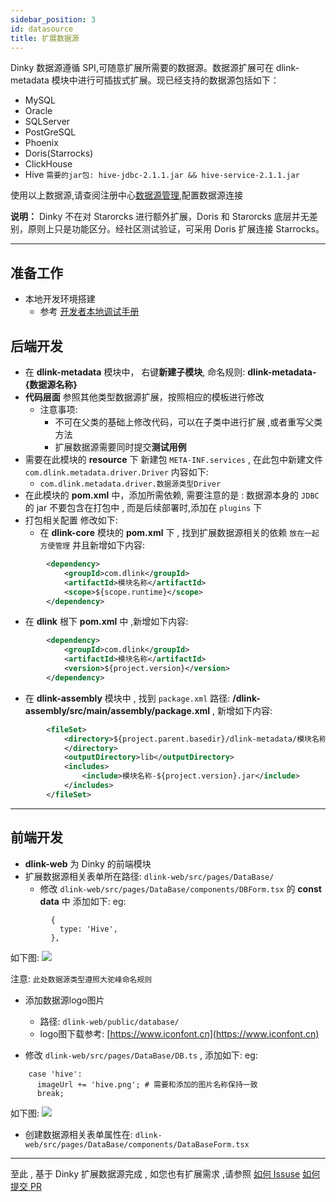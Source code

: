 ```yaml
---
sidebar_position: 3
id: datasource
title: 扩展数据源
---
```





 Dinky 数据源遵循 SPI,可随意扩展所需要的数据源。数据源扩展可在 dlink-metadata 模块中进行可插拔式扩展。现已经支持的数据源包括如下：

   - MySQL
   - Oracle
   - SQLServer
   - PostGreSQL
   - Phoenix
   - Doris(Starrocks)
   - ClickHouse 
   - Hive ``需要的jar包: hive-jdbc-2.1.1.jar && hive-service-2.1.1.jar``

使用以上数据源,请查阅注册中心[数据源管理](../../administrator_guide/register_center/datasource_manage),配置数据源连接

**说明：** Dinky 不在对 Starorcks 进行额外扩展，Doris 和 Starorcks 底层并无差别，原则上只是功能区分。经社区测试验证，可采用 Doris 扩展连接 Starrocks。

----

## 准备工作
- 本地开发环境搭建
  - 参考 [开发者本地调试手册](../../developer_guide/local_debug)

## 后端开发
- 在 **dlink-metadata** 模块中， 右键**新建子模块**, 命名规则: **dlink-metadata-{数据源名称}**
- **代码层面** 参照其他类型数据源扩展，按照相应的模板进行修改 
  - 注意事项: 
    - 不可在父类的基础上修改代码，可以在子类中进行扩展 ,或者重写父类方法
    - 扩展数据源需要同时提交**测试用例**
- 需要在此模块的 **resource** 下 新建包 ``META-INF.services`` , 在此包中新建文件 ``com.dlink.metadata.driver.Driver`` 内容如下:
  - ``com.dlink.metadata.driver.数据源类型Driver`` 
- 在此模块的 **pom.xml** 中，添加所需依赖, 需要注意的是 : 数据源本身的 ``JDBC``的 jar 不要包含在打包中 , 而是后续部署时,添加在 ``plugins`` 下
- 打包相关配置 修改如下:
  - 在 **dlink-core** 模块的 **pom.xml** 下 , 找到扩展数据源相关的依赖 `放在一起方便管理` 并且新增如下内容:
```xml
        <dependency>
            <groupId>com.dlink</groupId>
            <artifactId>模块名称</artifactId>
            <scope>${scope.runtime}</scope>
        </dependency>
``` 
  - 在 **dlink** 根下 **pom.xml** 中 ,新增如下内容:
```xml
        <dependency>
            <groupId>com.dlink</groupId>
            <artifactId>模块名称</artifactId>
            <version>${project.version}</version>
        </dependency>
```

  - 在 **dlink-assembly** 模块中 , 找到 ``package.xml`` 路径: **/dlink-assembly/src/main/assembly/package.xml** , 新增如下内容:
```xml
        <fileSet>
            <directory>${project.parent.basedir}/dlink-metadata/模块名称/target
            </directory>
            <outputDirectory>lib</outputDirectory>
            <includes>
                <include>模块名称-${project.version}.jar</include>
            </includes>
        </fileSet>
  ```

----

## 前端开发
- **dlink-web** 为 Dinky 的前端模块
- 扩展数据源相关表单所在路径: `dlink-web/src/pages/DataBase/`
  - 修改 `dlink-web/src/pages/DataBase/components/DBForm.tsx` 的 **const data** 中 添加如下:
eg:
```shell
         {
           type: 'Hive', 
         },
```
如下图:
![](http://www.aiwenmo.com/dinky/docs/zh-CN/extend/datasource/extened_datasource_dbform.jpg)

注意: ``此处数据源类型遵照大驼峰命名规则``

  - 添加数据源logo图片
    - 路径: `dlink-web/public/database/`
    - logo图下载参考: [https://www.iconfont.cn](https://www.iconfont.cn) 

  - 修改 `dlink-web/src/pages/DataBase/DB.ts` , 添加如下:
eg:
```shell
    case 'hive':  
      imageUrl += 'hive.png'; # 需要和添加的图片名称保持一致
      break;
```
如下图:
![](http://www.aiwenmo.com/dinky/docs/zh-CN/extend/datasource/extened_datasource_datasourceform.jpg)
   - 创建数据源相关表单属性在: `dlink-web/src/pages/DataBase/components/DataBaseForm.tsx`

----
至此 , 基于 Dinky 扩展数据源完成 , 如您也有扩展需求 ,请参照 [如何 Issuse](../../developer_guide/contribution/issue)    [如何提交 PR](../../developer_guide/contribution/pull_request)

